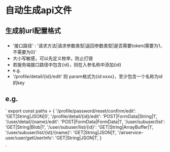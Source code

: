 # 自动生成api文件
## 生成前url配置格式

###

* '接口路径' : '请求方法|请求参数类型|返回参数类型|是否需要token(需要为1，不需要为0)'
* 大小写敏感，可以先定义枚举，防止打错
* 若服务端接口路径中包含{id}，则在入参名称中添加{id}
* e.g.
* '/profile/detail/{id}/edit' 则 param格式为{id:xxxx}，至少包含一个名称为id的key

## e.g.
`
export const paths = {
'/profile/password/reset/confirm/edit': 'GET|String|JSON|0',
'/profile/detail/{id}/edit': 'POST|FormData|String|1',
'/user/detail/{name}/edit': 'POST|FormData|FormData|1',
'/user/subuser/list': 'GET|String|Blob|1',
'/user/subuser/list/{id}': 'GET|String|ArrayBuffer|1',
'/user/subuser/list/{id}/{name}': 'GET|String|JSON|1',
'/airservice-user/user/getUserInfo': 'GET|String|JSON|1',
}

`
